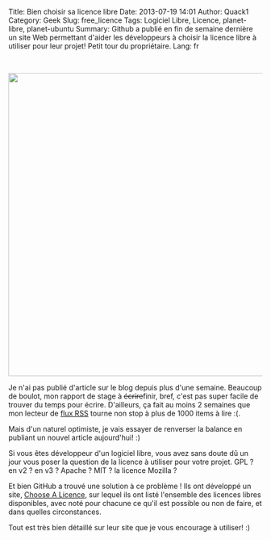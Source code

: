 Title: Bien choisir sa licence libre
Date: 2013-07-19 14:01
Author: Quack1
Category: Geek
Slug: free_licence
Tags: Logiciel Libre, Licence, planet-libre, planet-ubuntu
Summary: Github a publié en fin de semaine dernière un site Web permettant d'aider les développeurs à choisir la licence libre à utiliser pour leur projet! Petit tour du propriétaire.
Lang: fr

&nbsp;
<div align=center><img src="static/upload/free_licence.png" align=center width="600"/></div>

Je n'ai pas publié d'article sur le blog depuis plus d'une semaine. Beaucoup de boulot, mon rapport de stage à <s>écrire</s>finir, bref, c'est pas super facile de trouver du temps pour écrire. D'ailleurs, ça fait au moins 2 semaines que mon lecteur de [flux RSS](/feeds/all-fr.atom.xml) tourne non stop à plus de 1000 items à lire :(.

Mais d'un naturel optimiste, je vais essayer de renverser la balance en publiant un nouvel article aujourd'hui! :)

Si vous êtes développeur d'un logiciel libre, vous avez sans doute dû un jour vous poser la question de la licence à utiliser pour votre projet. GPL ? en v2 ? en v3 ? Apache ? MIT ? la licence Mozilla ?

Et bien GitHub a trouvé une solution à ce problème ! Ils ont développé un site, [Choose A Licence](http://choosealicense.com/), sur lequel ils ont listé l'ensemble des licences libres disponibles, avec noté pour chacune ce qu'il est possible ou non de faire, et dans quelles circonstances.

Tout est très bien détaillé sur leur site que je vous encourage à utiliser! :)